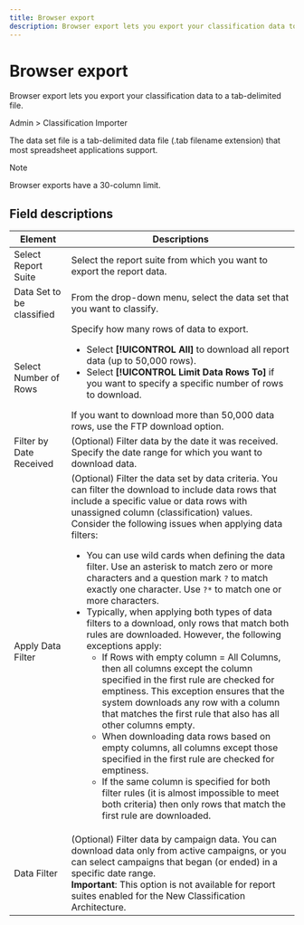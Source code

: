 ```yaml
---
title: Browser export
description: Browser export lets you export your classification data to a tab-delimited file.
---
```


# Browser export

Browser export lets you export your classification data to a tab-delimited file.

Admin > Classification Importer

The data set file is a tab-delimited data file (.tab filename extension) that most spreadsheet applications support.

>[!NOTE]
>Browser exports have a 30-column limit.

## Field descriptions

| Element | Descriptions |
| --- | --- |
| Select Report Suite | Select the report suite from which you want to export the report data. |
| Data Set to be classified | From the drop-down menu, select the data set that you want to classify. |
| Select Number of Rows | Specify how many rows of data to export.<ul><li>Select **[!UICONTROL All]** to download all report data (up to 50,000 rows).</li><li>Select **[!UICONTROL Limit Data Rows To]** if you want to specify a specific number of rows to download.</li></ul>If you want to download more than 50,000 data rows, use the FTP download option. | 
| Filter by Date Received | (Optional) Filter data by the date it was received. Specify the date range for which you want to download data. |
| Apply Data Filter | (Optional) Filter the data set by data criteria. You can filter the download to include data rows that include a specific value or data rows with unassigned column (classification) values. Consider the following issues when applying data filters:<ul><li>You can use wild cards when defining the data filter. Use an asterisk to match zero or more characters and a question mark `?` to match exactly one character. Use `?*` to match one or more characters.</li><li>Typically, when applying both types of data filters to a download, only rows that match both rules are downloaded. However, the following exceptions apply:<ul><li>If Rows with empty column = All Columns, then all columns except the column specified in the first rule are checked for emptiness. This exception ensures that the system downloads any row with a column that matches the first rule that also has all other columns empty.</li><li>When downloading data rows based on empty columns, all columns except those specified in the first rule are checked for emptiness.</li><li>If the same column is specified for both filter rules (it is almost impossible to meet both criteria) then only rows that match the first rule are downloaded.</li></ul></ul> |
| Data Filter | (Optional) Filter data by campaign data. You can download data only from active campaigns, or you can select campaigns that began (or ended) in a specific date range.<br>**Important**: This option is not available for report suites enabled for the New Classification Architecture. |

